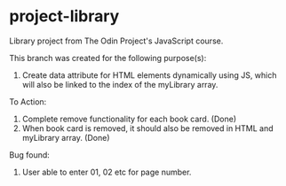 # project-library
Library project from The Odin Project's JavaScript course.

This branch was created for the following purpose(s):

1. Create data attribute for HTML elements dynamically using JS, which will also be linked to the index of the myLibrary array.

To Action:

1. Complete remove functionality for each book card. (Done)
2. When book card is removed, it should also be removed in HTML and myLibrary array. (Done)


Bug found:

1. User able to enter 01, 02 etc for page number.
